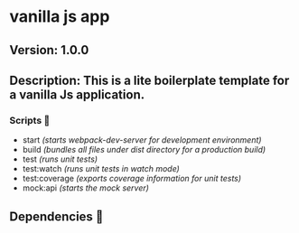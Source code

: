 # vanilla js app

## Version: 1.0.0

## Description: This is a lite boilerplate template for a vanilla Js application.

### Scripts 💾

- start _(starts webpack-dev-server for development environment)_
- build _(bundles all files under dist directory for a production build)_
- test _(runs unit tests)_
- test:watch _(runs unit tests in watch mode)_
- test:coverage _(exports coverage information for unit tests)_
- mock:api _(starts the mock server)_

## Dependencies 📖
